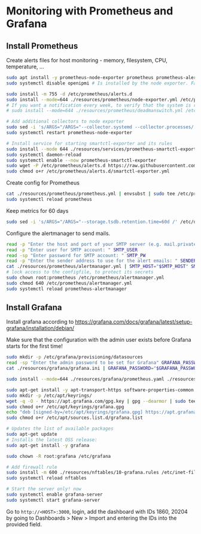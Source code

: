 # Monitoring with Prometheus and Grafana

## Install Prometheus

Create alerts files for host monitoring - memory, filesystem, CPU, temperature, ...

```bash
sudo apt install -y prometheus-node-exporter prometheus prometheus-alertmanager
sudo systemctl disable openipmi # Is installed by the node exporter. Fails on the authors server and is not required by the activated collectors.

sudo install -m 755 -d /etc/prometheus/alerts.d
sudo install --mode=644 ./resources/prometheus/node-exporter.yml /etc/prometheus/alerts.d
# If you want a notification every week, to verify that the system is running, activate also the following rule
# sudo install --mode=644 ./resources/prometheus/deadmanswitch.yml /etc/prometheus/alerts.d

# Add additional collectors to node exporter
sudo sed -i 's/ARGS="/ARGS="--collector.systemd --collector.processes/' /etc/default/prometheus-node-exporter
sudo systemctl restart prometheus-node-exporter

# Install service for starting smartctl-exporter and its rules
sudo install --mode 644 ./resources/services/prometheus-smartctl-exporter.service /etc/systemd/system
sudo systemctl daemon-reload
sudo systemctl enable --now prometheus-smartctl-exporter
sudo wget -P /etc/prometheus/alerts.d https://raw.githubusercontent.com/samber/awesome-prometheus-alerts/master/dist/rules/s.m.a.r.t-device-monitoring/smartctl-exporter.yml
sudo chmod o+r /etc/prometheus/alerts.d/smartctl-exporter.yml
```

Create config for Prometheus

```bash
cat ./resources/prometheus/prometheus.yml | envsubst | sudo tee /etc/prometheus/prometheus.yml
sudo systemctl reload prometheus
```

Keep metrics for 60 days

```bash
sudo sed -i 's/ARGS="/ARGS="--storage.tsdb.retention.time=60d /' /etc/default/prometheus
```

Configure the alertmanager to send mails.

```bash
read -p "Enter the host and port of your SMTP server (e.g. mail.private-cloud.org:465): " SMTP_HOST
read -p "Enter user for SMTP account: " SMTP_USER
read -sp "Enter password for SMTP account: " SMTP_PW
read -p "Enter the sender address to use for the alert emails: " SENDER_MAIL
cat ./resources/prometheus/alertmanager.yml | SMTP_HOST="$SMTP_HOST" SMTP_USER="$SMTP_USER" SMTP_PW="$SMTP_PW" ADMIN_EMAIL="$ADMIN_EMAIL" SENDER_MAIL="$SENDER_MAIL" HOSTNAME="$(hostname)" envsubst | sudo tee /etc/prometheus/alertmanager.yml
# lock access to the configfile, to protect its secrets
sudo chown root:prometheus /etc/prometheus/alertmanager.yml
sudo chmod 640 /etc/prometheus/alertmanager.yml
sudo systemctl reload prometheus-alertmanager
```

## Install Grafana

Install grafana according to https://grafana.com/docs/grafana/latest/setup-grafana/installation/debian/

Make sure that the configuration with the admin user exists before Grafana starts for the first time!

```bash
sudo mkdir -p /etc/grafana/provisioning/datasources
read -sp "Enter the admin password to be set for Grafana" GRAFANA_PASSWORD
cat ./resources/grafana/grafana.ini | GRAFANA_PASSWORD="$GRAFANA_PASSWORD" ADMIN_EMAIL="$ADMIN_EMAIL" envsubst | sudo tee /etc/grafana/grafana.ini

sudo install --mode=644 ./resources/grafana/prometheus.yaml ./resources/grafana/alertmanager.yaml /etc/grafana/provisioning/datasources

sudo apt-get install -y apt-transport-https software-properties-common wget
sudo mkdir -p /etc/apt/keyrings/
wget -q -O - https://apt.grafana.com/gpg.key | gpg --dearmor | sudo tee /etc/apt/keyrings/grafana.gpg > /dev/null
sudo chmod o+r /etc/apt/keyrings/grafana.gpg
echo "deb [signed-by=/etc/apt/keyrings/grafana.gpg] https://apt.grafana.com stable main" | sudo tee /etc/apt/sources.list.d/grafana.list
sudo chmod o+r /etc/apt/sources.list.d/grafana.list

# Updates the list of available packages
sudo apt-get update
# Installs the latest OSS release:
sudo apt-get install -y grafana

sudo chown -R root:grafana /etc/grafana

# Add firewall rule
sudo install -m 600 ./resources/nftables/10-grafana.rules /etc/inet-filter.rules.d
sudo systemctl reload nftables

# Start the server only! now
sudo systemctl enable grafana-server
sudo systemctl start grafana-server
```

Go to `http://<HOST>:3000`, login, add the dashboard with IDs 1860, 20204 by going to Dashboards > New > Import and entering the IDs into the provided field.
